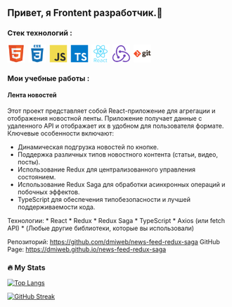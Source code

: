 ## Привет, я Frontent разработчик.👋

### Стек технологий :
<div>
  <img src="https://github.com/devicons/devicon/blob/master/icons/html5/html5-original.svg" title="HTML5" alt="HTML" width="40" height="40"/>&nbsp;
  <img src="https://github.com/devicons/devicon/blob/master/icons/css3/css3-plain-wordmark.svg"  title="CSS3" alt="CSS" width="40" height="40"/>&nbsp;
  <img src="https://github.com/devicons/devicon/blob/master/icons/javascript/javascript-original.svg" title="JavaScript" alt="JavaScript" width="40" height="40"/>&nbsp;
  <img src="https://github.com/devicons/devicon/blob/master/icons/typescript/typescript-original.svg" title="TypeScript" alt="TypeScript" width="40" height="40"/>&nbsp;
  <img src="https://github.com/devicons/devicon/blob/master/icons/react/react-original-wordmark.svg" title="React" alt="React" width="40" height="40"/>&nbsp;
  <img src="https://github.com/devicons/devicon/blob/master/icons/redux/redux-original.svg" title="Redux" alt="Redux " width="40" height="40"/>&nbsp;
  <img src="https://github.com/devicons/devicon/blob/master/icons/git/git-original-wordmark.svg" title="Git" alt="Git" width="40" height="40"/>
</div>

### Мои учебные работы :
#### Лента новостей
<p>Этот проект представляет собой React-приложение для агрегации и отображения новостной ленты. Приложение получает данные с удаленного API и отображает их в удобном для пользователя формате. Ключевые особенности включают:</p>
<ul>
  <li>Динамическая подгрузка новостей по кнопке.</li>
  <li>Поддержка различных типов новостного контента (статьи, видео, посты).</li>
  <li>Использование Redux для централизованного управления состоянием.</li>
  <li>Использование Redux Saga для обработки асинхронных операций и побочных эффектов.</li>
  <li>TypeScript для обеспечения типобезопасности и лучшей поддерживаемости кода.</li>
</ul>

<p>Технологии: 
*   React
*   Redux
*   Redux Saga
*   TypeScript
*   Axios (или fetch API)
*   (Любые другие библиотеки, которые вы использовали)</p>

Репозиторий: https://github.com/dmiweb/news-feed-redux-saga
GitHub Page: https://dmiweb.github.io/news-feed-redux-saga

### :fire: My Stats 
 [![Top Langs](https://github-readme-stats.vercel.app/api/top-langs/?username=dmiweb&theme=dark)](https://github.com/anuraghazra/github-readme-stats)

 [![GitHub Streak](http://github-readme-streak-stats.herokuapp.com?user=dmiweb&theme=dark)](https://git.io/streak-stats)

